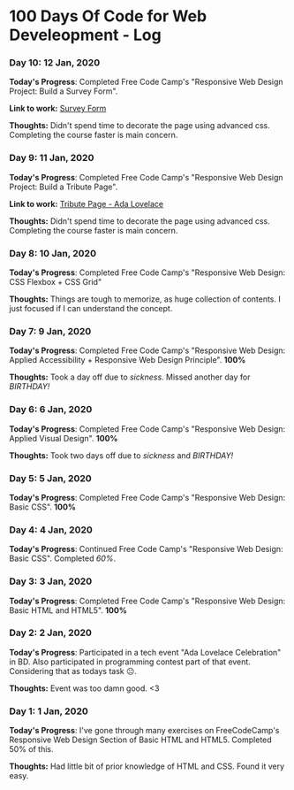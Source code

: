 # 100 Days Of Code for Web Develeopment - Log

<!--
### Day 8: 9 Jan, 2020

**Today's Progress**: Completed Free Code Camp's "Responsive Web Design: CSS Flexbox +  CSS Grid"

**Thoughts:** Things are tough to memorize, as huge collection of contents. I just focused if I can understand the concept.
-->

### Day 10: 12 Jan, 2020

**Today's Progress**: Completed Free Code Camp's "Responsive Web Design Project: Build a Survey Form". 

**Link to work:** [Survey Form](https://codepen.io/CipherGirl/pen/oNgdMNW)

**Thoughts:** Didn't spend time to decorate the page using advanced css. Completing the course faster is main concern.


### Day 9: 11 Jan, 2020

**Today's Progress**: Completed Free Code Camp's "Responsive Web Design Project: Build a Tribute Page". 

**Link to work:** [Tribute Page - Ada Lovelace](https://codepen.io/CipherGirl/pen/RwNyKyq)

**Thoughts:** Didn't spend time to decorate the page using advanced css. Completing the course faster is main concern.


### Day 8: 10 Jan, 2020

**Today's Progress**: Completed Free Code Camp's "Responsive Web Design: CSS Flexbox +  CSS Grid"

**Thoughts:** Things are tough to memorize, as huge collection of contents. I just focused if I can understand the concept. 


### Day 7: 9 Jan, 2020

**Today's Progress**: Completed Free Code Camp's "Responsive Web Design: Applied Accessibility + Responsive Web Design Principle". **100%**

**Thoughts:** Took a day off due to *sickness*. Missed another day for *BIRTHDAY!*


### Day 6: 6 Jan, 2020

**Today's Progress**: Completed Free Code Camp's "Responsive Web Design: Applied Visual Design". **100%**

**Thoughts:** Took two days off due to *sickness* and *BIRTHDAY!*


### Day 5: 5 Jan, 2020

**Today's Progress**: Completed Free Code Camp's "Responsive Web Design: Basic CSS". **100%**


### Day 4: 4 Jan, 2020

**Today's Progress**: Continued Free Code Camp's "Responsive Web Design: Basic CSS". Completed *60%*.


### Day 3: 3 Jan, 2020

**Today's Progress**: Completed Free Code Camp's "Responsive Web Design: Basic HTML and HTML5". **100%**


### Day 2: 2 Jan, 2020

**Today's Progress**: Participated in a tech event "Ada Lovelace Celebration" in BD. Also participated in programming contest part of that event. Considering that as todays task 😐.

**Thoughts:** Event was too damn good. <3

### Day 1: 1 Jan, 2020

**Today's Progress**: I've gone through many exercises on FreeCodeCamp's Responsive Web Design Section of Basic HTML and HTML5. Completed 50% of this.

**Thoughts:** Had little bit of prior knowledge of HTML and CSS. Found it very easy.

<!--### Day 0: February 30, 2016 (Example 1)
##### (delete me or comment me out)

**Today's Progress**: Fixed CSS, worked on canvas functionality for the app.

**Thoughts:** I really struggled with CSS, but, overall, I feel like I am slowly getting better at it. Canvas is still new for me, but I managed to figure out some basic functionality.

**Link to work:** [Calculator App](http://www.example.com)

### Day 0: February 30, 2016 (Example 2)
##### (delete me or comment me out)

**Today's Progress**: Fixed CSS, worked on canvas functionality for the app.

**Thoughts**: I really struggled with CSS, but, overall, I feel like I am slowly getting better at it. Canvas is still new for me, but I managed to figure out some basic functionality.

**Link(s) to work**: [Calculator App](http://www.example.com)


### Day 1: June 27, Monday

**Today's Progress**: I've gone through many exercises on FreeCodeCamp.

**Thoughts** I've recently started coding, and it's a great feeling when I finally solve an algorithm challenge after a lot of attempts and hours spent.

**Link(s) to work**
1. [Find the Longest Word in a String](https://www.freecodecamp.com/challenges/find-the-longest-word-in-a-string)
2. [Title Case a Sentence](https://www.freecodecamp.com/challenges/title-case-a-sentence)
-->

